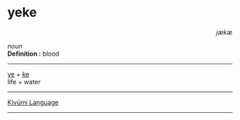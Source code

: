 
# yeke

<div align="right"><i>jækæ</i></div>

*noun*  
**Definition :** blood  

---

[ye](ye.md) + [ke](ke.md)  
life + water  

---

[Kivümi Language](../README.md)

---
